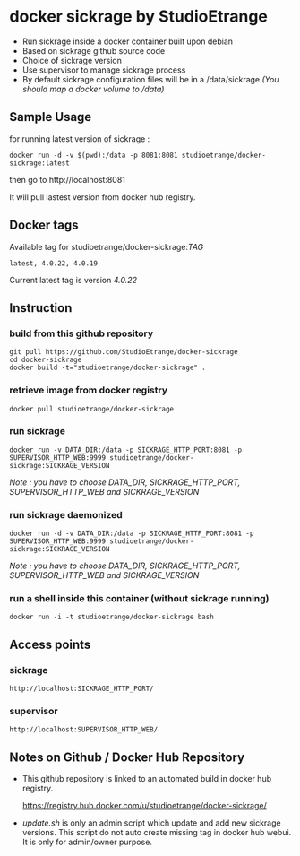 # docker sickrage by StudioEtrange

* Run sickrage inside a docker container built upon debian
* Based on sickrage github source code
* Choice of sickrage version
* Use supervisor to manage sickrage process
* By default sickrage configuration files will be in a /data/sickrage _(You should map a docker volume to /data)_


## Sample Usage

for running latest version of sickrage :

	docker run -d -v $(pwd):/data -p 8081:8081 studioetrange/docker-sickrage:latest

then go to http://localhost:8081

It will pull lastest version from docker hub registry.

## Docker tags

Available tag for studioetrange/docker-sickrage:*TAG*

	latest, 4.0.22, 4.0.19

Current latest tag is version *4.0.22*

## Instruction

### build from this github repository

	git pull https://github.com/StudioEtrange/docker-sickrage
	cd docker-sickrage
	docker build -t="studioetrange/docker-sickrage" .

### retrieve image from docker registry

	docker pull studioetrange/docker-sickrage

### run sickrage 
	
	docker run -v DATA_DIR:/data -p SICKRAGE_HTTP_PORT:8081 -p SUPERVISOR_HTTP_WEB:9999 studioetrange/docker-sickrage:SICKRAGE_VERSION

_Note : you have to choose DATA_DIR, SICKRAGE_HTTP_PORT, SUPERVISOR_HTTP_WEB and SICKRAGE_VERSION_

### run sickrage daemonized

	docker run -d -v DATA_DIR:/data -p SICKRAGE_HTTP_PORT:8081 -p SUPERVISOR_HTTP_WEB:9999 studioetrange/docker-sickrage:SICKRAGE_VERSION

_Note : you have to choose DATA_DIR, SICKRAGE_HTTP_PORT, SUPERVISOR_HTTP_WEB and SICKRAGE_VERSION_

### run a shell inside this container (without sickrage running)

	docker run -i -t studioetrange/docker-sickrage bash

## Access points

### sickrage

	http://localhost:SICKRAGE_HTTP_PORT/

### supervisor

	http://localhost:SUPERVISOR_HTTP_WEB/

## Notes on Github / Docker Hub Repository

* This github repository is linked to an automated build in docker hub registry.

	https://registry.hub.docker.com/u/studioetrange/docker-sickrage/

* _update.sh_ is only an admin script which update and add new sickrage versions. This script do not auto create missing tag in docker hub webui. It is only for admin/owner purpose.
